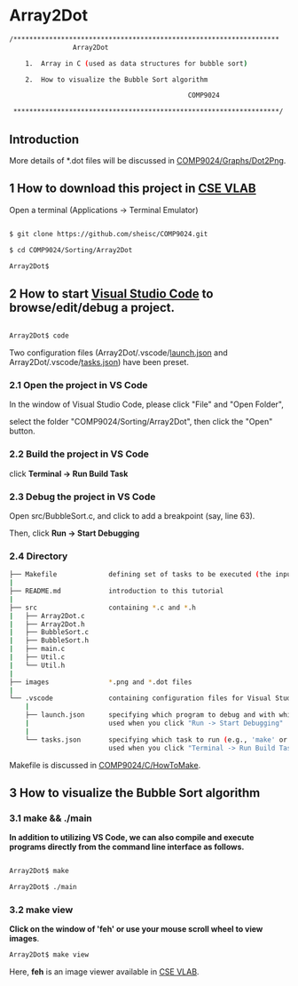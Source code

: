 # Array2Dot

``` sh
/*******************************************************************
                Array2Dot

    1.  Array in C (used as data structures for bubble sort)

    2.  How to visualize the Bubble Sort algorithm

                                             COMP9024

 *******************************************************************/
``` 

## Introduction

More details of *.dot files will be discussed in [COMP9024/Graphs/Dot2Png](../../Graphs/Dot2Png/README.md).

## 1 How to download this project in [CSE VLAB](https://vlabgateway.cse.unsw.edu.au/)

Open a terminal (Applications -> Terminal Emulator)

```sh

$ git clone https://github.com/sheisc/COMP9024.git

$ cd COMP9024/Sorting/Array2Dot

Array2Dot$ 

```


## 2 How to start [Visual Studio Code](https://code.visualstudio.com/) to browse/edit/debug a project.


```sh

Array2Dot$ code

```

Two configuration files (Array2Dot/.vscode/[launch.json](https://code.visualstudio.com/docs/cpp/launch-json-reference) and Array2Dot/.vscode/[tasks.json](https://code.visualstudio.com/docs/editor/tasks)) have been preset.



### 2.1 Open the project in VS Code

In the window of Visual Studio Code, please click "File" and "Open Folder",

select the folder "COMP9024/Sorting/Array2Dot", then click the "Open" button.


### 2.2 Build the project in VS Code

click **Terminal -> Run Build Task**


### 2.3 Debug the project in VS Code

Open src/BubbleSort.c, and click to add a breakpoint (say, line 63).

Then, click **Run -> Start Debugging**


### 2.4 Directory

```sh
├── Makefile             defining set of tasks to be executed (the input file of the 'make' command)
|
├── README.md            introduction to this tutorial
|
├── src                  containing *.c and *.h
|   ├── Array2Dot.c
|   ├── Array2Dot.h
|   ├── BubbleSort.c
|   ├── BubbleSort.h
|   ├── main.c
|   ├── Util.c
|   └── Util.h
|
├── images               *.png and *.dot files
|
└── .vscode              containing configuration files for Visual Studio Code
    |
    ├── launch.json      specifying which program to debug and with which debugger,
    |                    used when you click "Run -> Start Debugging"
    |
    └── tasks.json       specifying which task to run (e.g., 'make' or 'make clean')
                         used when you click "Terminal -> Run Build Task" or "Terminal -> Run Task"
```

Makefile is discussed in [COMP9024/C/HowToMake](../../C/HowToMake/README.md).

## 3 How to visualize the Bubble Sort algorithm

### 3.1 make && ./main

**In addition to utilizing VS Code, we can also compile and execute programs directly from the command line interface as follows.**

``` sh

Array2Dot$ make

Array2Dot$ ./main

```
### 3.2 make view

**Click on the window of 'feh' or use your mouse scroll wheel to view images**.

```sh
Array2Dot$ make view
```

Here, **feh** is an image viewer available in [CSE VLAB](https://vlabgateway.cse.unsw.edu.au/).

